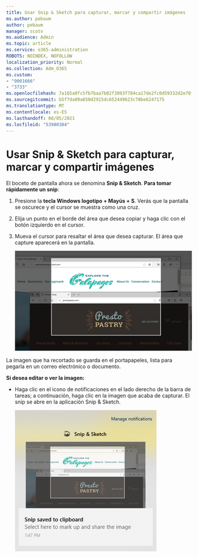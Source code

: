 ```yaml
---
title: Usar Snip & Sketch para capturar, marcar y compartir imágenes
ms.author: pebaum
author: pebaum
manager: scotv
ms.audience: Admin
ms.topic: article
ms.service: o365-administration
ROBOTS: NOINDEX, NOFOLLOW
localization_priority: Normal
ms.collection: Adm_O365
ms.custom:
- "9001666"
- "3733"
ms.openlocfilehash: 7a165a0fc5fb7baa7b02f3093f784ca17de2fc0d59332d2e70fb0f507bfeb221
ms.sourcegitcommit: b5f7da89a650d2915dc652449623c78be6247175
ms.translationtype: MT
ms.contentlocale: es-ES
ms.lasthandoff: 08/05/2021
ms.locfileid: "53980384"
---
```

# <a name="use-snip--sketch-to-capture-mark-up-and-share-images"></a>Usar Snip & Sketch para capturar, marcar y compartir imágenes

El boceto de pantalla ahora se denomina **Snip & Sketch**. **Para tomar rápidamente un snip**:

1. Presione la **tecla Windows logotipo + Mayús + S**. Verás que la pantalla se oscurece y el cursor se muestra como una cruz. 

2. Elija un punto en el borde del área que desea copiar y haga clic con el botón izquierdo en el cursor. 

3. Mueva el cursor para resaltar el área que desea capturar. El área que capture aparecerá en la pantalla.

   ![imagen de selección resaltada](media/snipone.png)

La imagen que ha recortado se guarda en el portapapeles, lista para pegarla en un correo electrónico o documento. 

**Si desea editar o ver la imagen:** 

- Haga clic en el icono de notificaciones en el lado derecho de la barra de tareas; a continuación, haga clic en la imagen que acaba de capturar. El snip se abre en la aplicación Snip & Sketch.

   ![imagen de la imagen que se muestra en la aplicación de captura](media/sniptwo.png)
